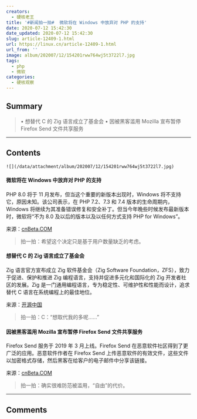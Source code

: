 ```yaml
---
creators:
  - 硬核老王
title: '#新闻拍一拍#  微软将在 Windows 中放弃对 PHP 的支持'
date: 2020-07-12 15:42:30
date_updated: 2020-07-12 15:42:30
slug: article-12409-1.html
url: https://linux.cn/article-12409-1.html
url_from: ''
image: album/202007/12/154201rww764wj5t3722l7.jpg
tags:
  - php
  - 微软
categories:
  - 硬核观察
---
```


## Summary

> • 想替代 C 的 Zig 语言成立了基金会 • 因被黑客滥用 Mozilla 宣布暂停 Firefox Send 文件共享服务

***

<!-- more -->

## Contents

`![](/data/attachment/album/202007/12/154201rww764wj5t3722l7.jpg)`

#### 微软将在 Windows 中放弃对 PHP 的支持

PHP 8.0 将于 11 月发布，但当这个重要的新版本出现时，Windows 将不支持它，原因未知。该公司表示，在 PHP 7.2、7.3 和 7.4 版本的生命周期内，Windows 将继续为其准备错误修复和安全补丁。但当今年晚些时候发布最新版本时，微软将“不为 8.0 及以后的版本以及以任何方式支持 PHP for Windows”。

来源：[cnBeta.COM](https://www.cnbeta.com/articles/tech/1002019.htm)

> 
> 拍一拍：希望这个决定只是基于用户数量缺乏的考虑。
> 
> 
> 

#### 想替代 C 的 Zig 语言成立了基金会

Zig 语言官方宣布成立 Zig 软件基金会（Zig Software Foundation，ZFS），致力于促进、保护和推进 Zig 编程语言，支持并促进多元化和国际化的 Zig 开发者社区的发展。Zig 是一门通用编程语言，专为稳定性、可维护性和性能而设计，追求替代 C 语言在系统编程上的最佳地位。

来源：[开源中国](https://www.oschina.net/news/117118/announcing-zig-software-foundation)

> 
> 拍一拍：C：“想取代我的多呢……”
> 
> 
> 

#### 因被黑客滥用 Mozilla 宣布暂停 Firefox Send 文件共享服务

Firefox Send 服务于 2019 年 3 月上线。Firefox Send 在恶意软件社区得到了更广泛的应用。恶意软件作者在 Firefox Send 上传恶意软件的有效文件，这些文件以加密格式存储，然后黑客在给客户的电子邮件中分享该链接。

来源：[cnBeta.COM](https://www.cnbeta.com/articles/tech/1002131.htm)

> 
> 拍一拍：确实很难防范被滥用，“自由”的代价。
> 
> 
>

***

## Comments
